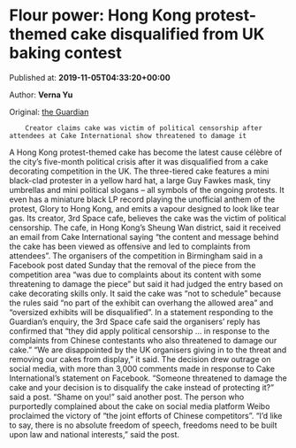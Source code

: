 
# Flour power: Hong Kong protest-themed cake disqualified from UK baking contest

Published at: **2019-11-05T04:33:20+00:00**

Author: **Verna Yu**

Original: [the Guardian](https://www.theguardian.com/world/2019/nov/05/hong-kong-protest-themed-cake-disqualified-from-uk-baking-contest)


        Creator claims cake was victim of political censorship after attendees at Cake International show threatened to damage it
      
A Hong Kong protest-themed cake has become the latest cause célèbre of the city’s five-month political crisis after it was disqualified from a cake decorating competition in the UK.
The three-tiered cake features a mini black-clad protester in a yellow hard hat, a large Guy Fawkes mask, tiny umbrellas and mini political slogans – all symbols of the ongoing protests. It even has a miniature black LP record playing the unofficial anthem of the protest, Glory to Hong Kong, and emits a vapour designed to look like tear gas.
Its creator, 3rd Space cafe, believes the cake was the victim of political censorship. The cafe, in Hong Kong’s Sheung Wan district, said it received an email from Cake International saying “the content and message behind the cake has been viewed as offensive and led to complaints from attendees”.
The organisers of the competition in Birmingham said in a Facebook post dated Sunday that the removal of the piece from the competition area “was due to complaints about its content with some threatening to damage the piece” but said it had judged the entry based on cake decorating skills only. It said the cake was “not to schedule” because the rules said “no part of the exhibit can overhang the allowed area” and “oversized exhibits will be disqualified”.
In a statement responding to the Guardian’s enquiry, the 3rd Space cafe said the organisers’ reply has confirmed that “they did apply political censorship … in response to the complaints from Chinese contestants who also threatened to damage our cake.”
“We are disappointed by the UK organisers giving in to the threat and removing our cakes from display,” it said.
The decision drew outrage on social media, with more than 3,000 comments made in response to Cake International’s statement on Facebook. “Someone threatened to damage the cake and your decision is to disqualify the cake instead of protecting it?” said a post. “Shame on you!” said another post.
The person who purportedly complained about the cake on social media platform Weibo proclaimed the victory of “the joint efforts of Chinese competitors”.
“I’d like to say, there is no absolute freedom of speech, freedoms need to be built upon law and national interests,” said the post.
